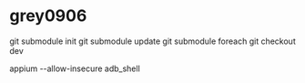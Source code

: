 # grey0906
git submodule init
git submodule update
git submodule foreach git checkout dev

appium --allow-insecure adb_shell